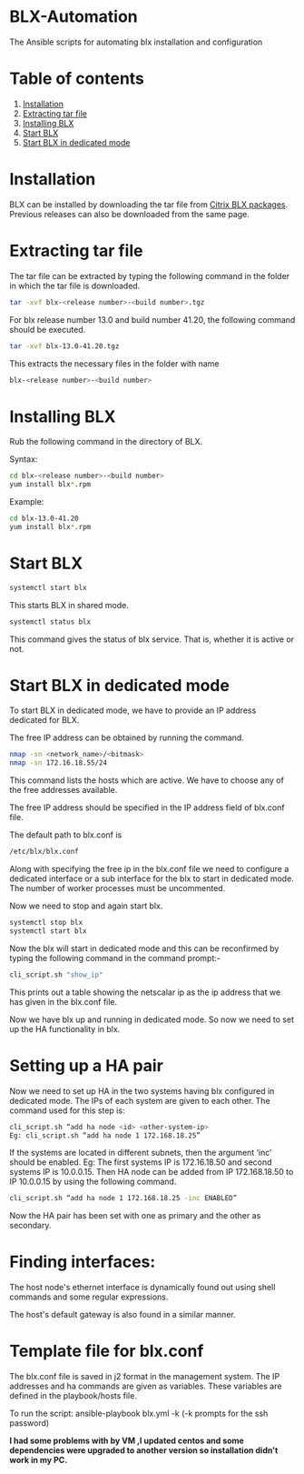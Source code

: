 # BLX-Automation
The Ansible scripts for automating blx installation and configuration

# Table of contents
1. [Installation](#Installation)
2. [Extracting tar file](#Extracting-tar-file)
3. [Installing BLX](#Installing-blx)
4. [Start BLX](#start-blx)
5. [Start BLX in dedicated mode](#start-blx-dedicated)

# Installation

BLX can be installed by downloading the tar file from [Citrix BLX packages](https://www.citrix.com/downloads/citrix-adc/bare-metal-adc/?_ga=2.262364228.913521931.1596445047-385435695.1581332042). Previous releases can also be downloaded from the same page.

# <div id='Extracting-tar-file'/>
# Extracting tar file 
The tar file can be extracted by typing the following command in the folder in which the tar file is downloaded.
```bash
tar -xvf blx-<release number>-<build number>.tgz
```
For blx release number 13.0 and build number 41.20, the following command should be executed.
```bash
tar -xvf blx-13.0-41.20.tgz
```
This extracts the necessary files in the folder with name 
```bash
blx-<release number>-<build number>
```

# <div id='Installing-blx'/>
# Installing BLX
Rub the following command in the directory of BLX.

Syntax:
```bash
cd blx-<release number>-<build number>
yum install blx*.rpm
```

Example:
```bash
cd blx-13.0-41.20
yum install blx*.rpm
```

# <div id='start-blx'/>
# Start BLX

```bash
systemctl start blx
```
This starts BLX in shared mode.

```bash
systemctl status blx
```
This command gives the status of blx service. That is, whether it is active or not. 

# <div id='start-blx-dedicated'/>
# Start BLX in dedicated mode
To start BLX in dedicated mode, we have to provide an IP address dedicated for BLX.

The free IP address can be obtained by running the command.

```bash
nmap -sn <network_name>/<bitmask>
nmap -sn 172.16.18.55/24
```
This command lists the hosts which are active. We have to choose any of the free addresses available. 

The free IP address should be specified in the IP address field of blx.conf file.

The default path to blx.conf is 
```bash
/etc/blx/blx.conf
```

Along with specifying the free ip in the blx.conf file we need to configure a dedicated interface or a sub interface for the blx to start in dedicated mode.
The number of worker processes must be uncommented.

Now we need to stop and again start blx.
```bash
systemctl stop blx
systemctl start blx
```
Now the blx will start in dedicated mode and this can be reconfirmed by typing the following command in the command prompt:-
```bash
cli_script.sh "show_ip"
```
This prints out a table showing the netscalar ip as the ip address that we has given in the blx.conf file.

Now we have blx up and running in dedicated mode.
So now we need to set up the HA functionality in blx.

# Setting up a HA pair
Now we need to set up HA in the two systems having blx configured in dedicated mode.
 The IPs of each system are given to each other. The command used for this step is:

```bash
cli_script.sh “add ha node <id> <other-system-ip> 
Eg: cli_script.sh “add ha node 1 172.168.18.25”
```
If the systems are located in different subnets, then the argument ‘inc’ should be enabled.
Eg: The first systems IP is 172.16.18.50 and second systems IP is 10.0.0.15. Then HA node can be added from IP 172.168.18.50 to IP 10.0.0.15 by using the following command.
```bash
cli_script.sh “add ha node 1 172.168.18.25 -inc ENABLED”
```
Now the HA pair has been set with one as primary and the other as secondary.


# Finding interfaces:

The host node's ethernet interface is dynamically found out using shell commands and some regular expressions.

The host's default gateway is also found in a similar manner.

# Template file for blx.conf
The blx.conf file is saved in j2 format in the management system. The IP addresses and ha commands are given as variables. These variables are defined in the playbook/hosts file.


To run the script:
ansible-playbook blx.yml -k (-k prompts for the ssh password)

**I had some problems with by VM ,I updated centos and some dependencies were upgraded to another version so installation didn't work in my PC.**



